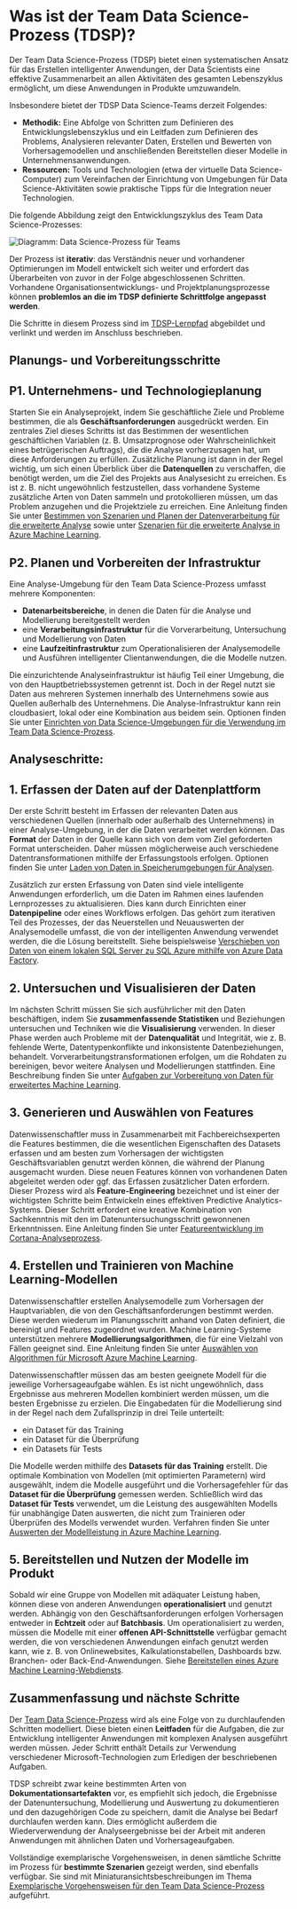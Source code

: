 <properties
	pageTitle="Was ist der Team Data Science-Prozess (TDSP)? | Microsoft Azure"
	description="Der Team Data Science-Prozess ist eine systematische Methode zum Entwickeln intelligenter Anwendungen, die erweiterte Analysen nutzen."
	keywords="Data Science-Prozess, Data Science-Teams"
	services="machine-learning"
	documentationCenter=""
	authors="bradsev"
	manager="jhubbard"
	editor="cgronlun" />

<tags
	ms.service="machine-learning"
	ms.workload="data-services"
	ms.tgt_pltfrm="na"
	ms.devlang="na"
	ms.topic="article"
	ms.date="09/19/2016"
	ms.author="bradsev" />


# Was ist der Team Data Science-Prozess (TDSP)?

Der Team Data Science-Prozess (TDSP) bietet einen systematischen Ansatz für das Erstellen intelligenter Anwendungen, der Data Scientists eine effektive Zusammenarbeit an allen Aktivitäten des gesamten Lebenszyklus ermöglicht, um diese Anwendungen in Produkte umzuwandeln.

Insbesondere bietet der TDSP Data Science-Teams derzeit Folgendes:

- **Methodik:** Eine Abfolge von Schritten zum Definieren des Entwicklungslebenszyklus und ein Leitfaden zum Definieren des Problems, Analysieren relevanter Daten, Erstellen und Bewerten von Vorhersagemodellen und anschließenden Bereitstellen dieser Modelle in Unternehmensanwendungen.
- **Ressourcen:** Tools und Technologien (etwa der virtuelle Data Science-Computer) zum Vereinfachen der Einrichtung von Umgebungen für Data Science-Aktivitäten sowie praktische Tipps für die Integration neuer Technologien.

Die folgende Abbildung zeigt den Entwicklungszyklus des Team Data Science-Prozesses:

![Diagramm: Data Science-Prozess für Teams](./media/data-science-process-overview/data-science-process-for-teams-diagram.png)


Der Prozess ist **iterativ**: das Verständnis neuer und vorhandener Optimierungen im Modell entwickelt sich weiter und erfordert das Überarbeiten von zuvor in der Folge abgeschlossenen Schritten. Vorhandene Organisationsentwicklungs- und Projektplanungsprozesse können **problemlos an die im TDSP definierte Schrittfolge angepasst werden**.

Die Schritte in diesem Prozess sind im [TDSP-Lernpfad](https://azure.microsoft.com/documentation/learning-paths/data-science-process/) abgebildet und verlinkt und werden im Anschluss beschrieben.


## Planungs- und Vorbereitungsschritte

## P1. Unternehmens- und Technologieplanung

Starten Sie ein Analyseprojekt, indem Sie geschäftliche Ziele und Probleme bestimmen, die als **Geschäftsanforderungen** ausgedrückt werden. Ein zentrales Ziel dieses Schritts ist das Bestimmen der wesentlichen geschäftlichen Variablen (z. B. Umsatzprognose oder Wahrscheinlichkeit eines betrügerischen Auftrags), die die Analyse vorherzusagen hat, um diese Anforderungen zu erfüllen. Zusätzliche Planung ist dann in der Regel wichtig, um sich einen Überblick über die **Datenquellen** zu verschaffen, die benötigt werden, um die Ziel des Projekts aus Analysesicht zu erreichen. Es ist z. B. nicht ungewöhnlich festzustellen, dass vorhandene Systeme zusätzliche Arten von Daten sammeln und protokollieren müssen, um das Problem anzugehen und die Projektziele zu erreichen. Eine Anleitung finden Sie unter [Bestimmen von Szenarien und Planen der Datenverarbeitung für die erweiterte Analyse](machine-learning-data-science-plan-your-environment.md) sowie unter [Szenarien für die erweiterte Analyse in Azure Machine Learning](machine-learning-data-science-plan-sample-scenarios.md).


## P2. Planen und Vorbereiten der Infrastruktur

Eine Analyse-Umgebung für den Team Data Science-Prozess umfasst mehrere Komponenten:

- **Datenarbeitsbereiche**, in denen die Daten für die Analyse und Modellierung bereitgestellt werden
- eine **Verarbeitungsinfrastruktur** für die Vorverarbeitung, Untersuchung und Modellierung von Daten
- eine **Laufzeitinfrastruktur** zum Operationalisieren der Analysemodelle und Ausführen intelligenter Clientanwendungen, die die Modelle nutzen.

Die einzurichtende Analyseinfrastruktur ist häufig Teil einer Umgebung, die von den Hauptbetriebssystemen getrennt ist. Doch in der Regel nutzt sie Daten aus mehreren Systemen innerhalb des Unternehmens sowie aus Quellen außerhalb des Unternehmens. Die Analyse-Infrastruktur kann rein cloudbasiert, lokal oder eine Kombination aus beidem sein. Optionen finden Sie unter [Einrichten von Data Science-Umgebungen für die Verwendung im Team Data Science-Prozess](machine-learning-data-science-environment-setup.md).


## Analyseschritte:  

## 1\. Erfassen der Daten auf der Datenplattform

Der erste Schritt besteht im Erfassen der relevanten Daten aus verschiedenen Quellen (innerhalb oder außerhalb des Unternehmens) in einer Analyse-Umgebung, in der die Daten verarbeitet werden können. Das **Format** der Daten in der Quelle kann sich von dem vom Ziel geforderten Format unterscheiden. Daher müssen möglicherweise auch verschiedene Datentransformationen mithilfe der Erfassungstools erfolgen. Optionen finden Sie unter [Laden von Daten in Speicherumgebungen für Analysen](machine-learning-data-science-ingest-data.md).

Zusätzlich zur ersten Erfassung von Daten sind viele intelligente Anwendungen erforderlich, um die Daten im Rahmen eines laufenden Lernprozesses zu aktualisieren. Dies kann durch Einrichten einer **Datenpipeline** oder eines Workflows erfolgen. Das gehört zum iterativen Teil des Prozesses, der das Neuerstellen und Neuauswerten der Analysemodelle umfasst, die von der intelligenten Anwendung verwendet werden, die die Lösung bereitstellt. Siehe beispielsweise [Verschieben von Daten von einem lokalen SQL Server zu SQL Azure mithilfe von Azure Data Factory](machine-learning-data-science-move-sql-azure-adf.md).


## 2\. Untersuchen und Visualisieren der Daten

Im nächsten Schritt müssen Sie sich ausführlicher mit den Daten beschäftigen, indem Sie **zusammenfassende Statistiken** und Beziehungen untersuchen und Techniken wie die **Visualisierung** verwenden. In dieser Phase werden auch Probleme mit der **Datenqualität** und Integrität, wie z. B. fehlende Werte, Datentypenkonflikte und inkonsistente Datenbeziehungen, behandelt. Vorverarbeitungstransformationen erfolgen, um die Rohdaten zu bereinigen, bevor weitere Analysen und Modellierungen stattfinden. Eine Beschreibung finden Sie unter [Aufgaben zur Vorbereitung von Daten für erweitertes Machine Learning](machine-learning-data-science-prepare-data.md).


## 3\. Generieren und Auswählen von Features

Datenwissenschaftler muss in Zusammenarbeit mit Fachbereichsexperten die Features bestimmen, die die wesentlichen Eigenschaften des Datasets erfassen und am besten zum Vorhersagen der wichtigsten Geschäftsvariablen genutzt werden können, die während der Planung ausgemacht wurden. Diese neuen Features können von vorhandenen Daten abgeleitet werden oder ggf. das Erfassen zusätzlicher Daten erfordern. Dieser Prozess wird als **Feature-Engineering** bezeichnet und ist einer der wichtigsten Schritte beim Entwickeln eines effektiven Predictive Analytics-Systems. Dieser Schritt erfordert eine kreative Kombination von Sachkenntnis mit den im Datenuntersuchungsschritt gewonnenen Erkenntnissen. Eine Anleitung finden Sie unter [Featureentwicklung im Cortana-Analyseprozess](machine-learning-data-science-create-features.md).


## 4\. Erstellen und Trainieren von Machine Learning-Modellen

Datenwissenschaftler erstellen Analysemodelle zum Vorhersagen der Hauptvariablen, die von den Geschäftsanforderungen bestimmt werden. Diese werden wiederum im Planungsschritt anhand von Daten definiert, die bereinigt und Features zugeordnet wurden. Machine Learning-Systeme unterstützen mehrere **Modellierungsalgorithmen**, die für eine Vielzahl von Fällen geeignet sind. Eine Anleitung finden Sie unter [Auswählen von Algorithmen für Microsoft Azure Machine Learning](machine-learning-algorithm-choice.md).

Datenwissenschaftler müssen das am besten geeignete Modell für die jeweilige Vorhersageaufgabe wählen. Es ist nicht ungewöhnlich, dass Ergebnisse aus mehreren Modellen kombiniert werden müssen, um die besten Ergebnisse zu erzielen. Die Eingabedaten für die Modellierung sind in der Regel nach dem Zufallsprinzip in drei Teile unterteilt:

- ein Dataset für das Training
- ein Dataset für die Überprüfung
- ein Datasets für Tests

Die Modelle werden mithilfe des **Datasets für das Training** erstellt. Die optimale Kombination von Modellen (mit optimierten Parametern) wird ausgewählt, indem die Modelle ausgeführt und die Vorhersagefehler für das **Dataset für die Überprüfung** gemessen werden. Schließlich wird das **Dataset für Tests** verwendet, um die Leistung des ausgewählten Modells für unabhängige Daten auswerten, die nicht zum Trainieren oder Überprüfen des Modells verwendet wurden. Verfahren finden Sie unter [Auswerten der Modellleistung in Azure Machine Learning](machine-learning-evaluate-model-performance.md).


## 5\. Bereitstellen und Nutzen der Modelle im Produkt

Sobald wir eine Gruppe von Modellen mit adäquater Leistung haben, können diese von anderen Anwendungen **operationalisiert** und genutzt werden. Abhängig von den Geschäftsanforderungen erfolgen Vorhersagen entweder in **Echtzeit** oder auf **Batchbasis**. Um operationalisiert zu werden, müssen die Modelle mit einer **offenen API-Schnittstelle** verfügbar gemacht werden, die von verschiedenen Anwendungen einfach genutzt werden kann, wie z. B. von Onlinewebsites, Kalkulationstabellen, Dashboards bzw. Branchen- oder Back-End-Anwendungen. Siehe [Bereitstellen eines Azure Machine Learning-Webdiensts](machine-learning-publish-a-machine-learning-web-service.md).


## Zusammenfassung und nächste Schritte

Der [Team Data Science-Prozess](https://azure.microsoft.com/documentation/learning-paths/data-science-process/) wird als eine Folge von zu durchlaufenden Schritten modelliert. Diese bieten einen **Leitfaden** für die Aufgaben, die zur Entwicklung intelligenter Anwendungen mit komplexen Analysen ausgeführt werden müssen. Jeder Schritt enthält Details zur Verwendung verschiedener Microsoft-Technologien zum Erledigen der beschriebenen Aufgaben.

TDSP schreibt zwar keine bestimmten Arten von **Dokumentationsartefakten** vor, es empfiehlt sich jedoch, die Ergebnisse der Datenuntersuchung, Modellierung und Auswertung zu dokumentieren und den dazugehörigen Code zu speichern, damit die Analyse bei Bedarf durchlaufen werden kann. Dies ermöglicht außerdem die Wiederverwendung der Analyseergebnisse bei der Arbeit mit anderen Anwendungen mit ähnlichen Daten und Vorhersageaufgaben.

Vollständige exemplarische Vorgehensweisen, in denen sämtliche Schritte im Prozess für **bestimmte Szenarien** gezeigt werden, sind ebenfalls verfügbar. Sie sind mit Miniaturansichtsbeschreibungen im Thema [Exemplarische Vorgehensweisen für den Team Data Science-Prozess](data-science-process-walkthroughs.md) aufgeführt.

<!---HONumber=AcomDC_0921_2016-->